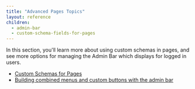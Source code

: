 ```yaml
---
title: "Advanced Pages Topics"
layout: reference
children:
  - admin-bar
  - custom-schema-fields-for-pages
---
```


In this section, you'll learn more about using custom schemas in pages, and see more options for managing the Admin Bar which displays for logged in users.

* [Custom Schemas for Pages](/tutorials/advanced-development/02-advanced-pages-topics/custom-schema-fields-for-pages.md)
* [Building combined menus and custom buttons with the admin bar](/tutorials/advanced-development/02-advanced-pages-topics/admin-bar.md)